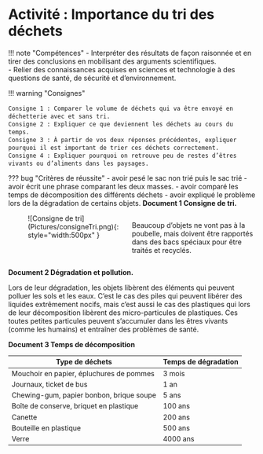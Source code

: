 # Activité : Importance du tri des déchets

!!! note "Compétences"
    - Interpréter des résultats de façon raisonnée et en tirer des conclusions en mobilisant des arguments scientifiques.  
    - Relier des connaissances acquises en sciences et technologie à des questions de santé, de sécurité et d’environnement.

!!! warning "Consignes"

    Consigne 1 : Comparer le volume de déchets qui va être envoyé en déchetterie avec et sans tri.  
    Consigne 2 : Expliquer ce que deviennent les déchets au cours du temps.  
    Consigne 3 : À partir de vos deux réponses précédentes, expliquer pourquoi il est important de trier ces déchets correctement.  
    Consigne 4 : Expliquer pourquoi on retrouve peu de restes d’êtres vivants ou d’aliments dans les paysages.

??? bug "Critères de réussite"
    - avoir pesé le sac non trié puis le sac trié
    - avoir écrit une phrase comparant les deux masses.
    - avoir comparé les temps de décomposition des différents déchets
    - avoir expliqué le problème lors de la dégradation de certains objets.
**Document 1 Consigne de tri.**

<div markdown style="display: flex; flex-direction:row" >
<div markdown style="display: flex; flex : 1 1 0; flex-direction:column" >

<figure markdown style=" float: left; margin-right:5px; margin-top:0px">
  ![Consigne de tri](Pictures/consigneTri.png){: style="width:500px" }
</figure>
</div>

<div markdown style="display: flex; flex : 1 1 0; flex-direction:column" >



Beaucoup d’objets ne vont pas à la poubelle, mais doivent être rapportés dans des bacs spéciaux pour être traités et recyclés.
</div>

</div>



**Document 2 Dégradation et pollution.**

Lors de leur dégradation, les objets libèrent des éléments qui peuvent polluer les sols et les eaux.
C’est le cas des piles qui peuvent libérer des liquides extrêmement nocifs, mais c’est aussi le cas des plastiques qui lors de leur décomposition libèrent des micro-particules de plastiques. Ces toutes petites particules peuvent s’accumuler dans les êtres vivants (comme les humains) et entraîner des problèmes de santé.


**Document 3 Temps de décomposition**

| Type de déchets                          | Temps de dégradation |
| ---------------------------------------- | -------------------- |
| Mouchoir en papier, épluchures de pommes | 3 mois               |
| Journaux, ticket de bus                  | 1 an                 |
| Chewing-gum, papier bonbon, brique soupe | 5 ans                |
| Boîte de conserve, briquet en plastique  | 100 ans              |
| Canette                                  | 200 ans              |
| Bouteille en plastique                   | 500 ans              |
| Verre                                    | 4000 ans             |

</div>




</div>

<div style="page-break-after: always;"></div>


